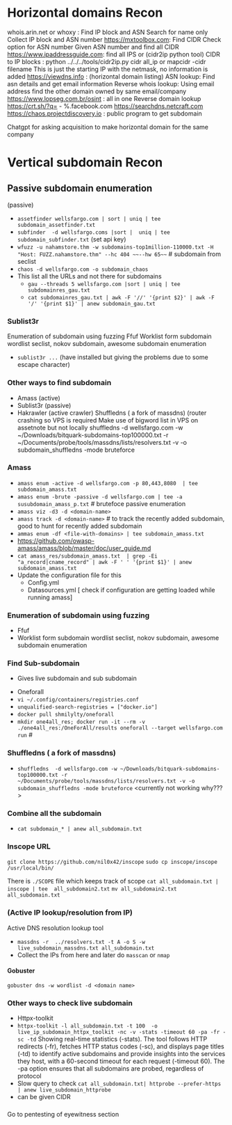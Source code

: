 # Horizontal domains Recon

whois.arin.net or whoxy : Find IP block and ASN 
	Search for name only
	Collect IP block and ASN number
https://mxtoolbox.com: Find CIDR
	Check option for ASN number
	Given ASN number and find all CIDR 
https://www.ipaddressguide.com:  find all IPS or  (cidr2ip python tool)
	CIDR to IP blocks : python ../../../tools/cidr2ip.py cidr all_ip or mapcidr -cidr filename
	This is just the starting IP with the netmask, no information is added
https://viewdns.info : (horizontal domain listing)
	ASN lookup: Find asn details and get email information
	Reverse whois lookup: Using email address find the other domain owned by same email/company
https://www.lopseg.com.br/osint : all in one
	Reverse domain lookup
https://crt.sh/?q=<name>
     - %.facebook.com
https://searchdns.netcraft.com 
https://chaos.projectdiscovery.io : public program to get subdomain


Chatgpt for asking acquisition to make horizontal domain for the same company

# Vertical subdomain Recon
## Passive subdomain enumeration
(passive)

- `assetfinder wellsfargo.com | sort | uniq | tee subdomain_assetfinder.txt`
- `subfinder  -d wellsfargo.coms |sort |  uniq | tee subdomain_subfinder.txt` (set api key)
- `wfuzz -u nahamstore.thm -w subdomains-top1million-110000.txt -H "Host: FUZZ.nahamstore.thm" --hc 404 ~~--hw 65~~` # subdomain from seclist
- `chaos -d wellsfargo.com -o subdomain_chaos`
- This list all the URLs and not there for subdomains
  - `gau --threads 5 wellsfargo.com |sort | uniq | tee subdomainres_gau.txt`
  - `cat subdomainres_gau.txt | awk -F '//' '{print $2}' | awk -F '/' '{print $1}' | anew subdomain_gau.txt`

### Sublist3r
Enumeration of subdomain using fuzzing
	Ffuf
	Worklist form subdomain wordlist seclist, nokov subdomain, awesome subdomain enumeration
 

- `sublist3r ...` (have installed but giving the problems due to some escape character)

### Other ways to find subdomain

- Amass (active)
- Sublist3r (passive)
- Hakrawler (active crawler)
Shuffledns ( a fork of massdns) (router crashing so VPS is required
Make use of bigword list in VPS on assetnote but not locally
		shuffledns  -d wellsfargo.com -w ~/Downloads/bitquark-subdomains-top100000.txt -r  ~/Documents/probe/tools/massdns/lists/resolvers.txt -v -o subdomain_shuffledns -mode bruteforce
        
### Amass

- `amass enum -active -d wellsfargo.com -p 80,443,8080  | tee subdomain_amass.txt`
- `amass enum -brute -passive -d wellsfargo.com | tee -a susubdomain_amass_p.txt`  # brutefoce passive enumeration
- `amass viz -d3 -d <domain-name>`
- `amass track -d <domain-name>` # to track the recently added subdomain, good to hunt for recently added subdomain
- `ammas enum -df <file-with-domains> | tee subdomain_amass.txt`
- https://github.com/owasp-amass/amass/blob/master/doc/user_guide.md
- `cat amass_res/subdomain_amass.txt  | grep -Ei  "a_record|cname_record" | awk -F ' ' '{print $1}' | anew subdomain_amass.txt`
- Update the configuration file for this
  - Config.yml
  - Datasources.yml [ check if configuration are getting loaded while running amass]
 

### Enumeration of subdomain using fuzzing

- Ffuf
- Worklist form subdomain wordlist seclist, nokov subdomain, awesome subdomain enumeration

### Find Sub-subdomain
	
* Gives live subdomain and sub subdomain
- Oneforall
- `vi ~/.config/containers/registries.conf`
- `unqualified-search-registries = ["docker.io"]`
- `docker pull shmilylty/oneforall`
- `mkdir one4all_res; docker run -it --rm -v ./one4all_res:/OneForAll/results oneforall --target wellsfargo.com run` # 
<what are the other ways>


### Shuffledns ( a fork of massdns)

- `shuffledns  -d wellsfargo.com -w ~/Downloads/bitquark-subdomains-top100000.txt -r  ~/Documents/probe/tools/massdns/lists/resolvers.txt -v -o subdomain_shuffledns -mode bruteforce`
<currently not working why???>
### Combine all the subdomain

- `cat subdomain_* | anew all_subdomain.txt`
  
### Inscope URL
`git clone https://github.com/nil0x42/inscope`
`sudo cp inscope/inscope /usr/local/bin/`

There is `./SCOPE` file which keeps track of scope
`cat all_subdomain.txt |  inscope | tee  all_subdomain2.txt`
`mv all_subdomain2.txt all_subdomain.txt`


### (Active IP lookup/resolution from IP)
Active DNS resolution lookup tool
- `massdns -r  ../resolvers.txt -t A -o S -w live_subdomain_massdns.txt all_subdomain.txt`
- Collect the IPs from here and later do `masscan` or `nmap`
  

#### Gobuster
`gobuster dns -w wordlist -d <domain name>`


### Other ways to check live subdomain

- Httpx-toolkit
- `httpx-toolkit -l all_subdomain.txt -t 100  -o live_ip_subdomain_httpx_toolkit -nc -v -stats -timeout 60 -pa -fr -sc -td`
 Showing real-time statistics (-stats). The tool follows HTTP redirects (-fr), fetches HTTP status codes (-sc), and displays page titles (-td) to identify active subdomains and provide insights into the services they host, with a 60-second timeout for each request (-timeout 60). The -pa option ensures that all subdomains are probed, regardless of protocol
- Slow query to check `cat all_subdomain.txt| httprobe --prefer-https | anew live_subdomain_httprobe`
- can be given CIDR
  
### 
Go to pentesting of eyewitness section
